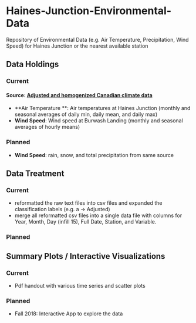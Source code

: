 # Haines-Junction-Environmental-Data
Repository of Environmental Data (e.g. Air Temperature, Precipitation, Wind Speed) for Haines Junction or the nearest available station


## Data Holdings

### Current

#### Source: [Adjusted and homogenized Canadian climate data](https://www.canada.ca/en/environment-climate-change/services/climate-change/science-research-data/climate-trends-variability/adjusted-homogenized-canadian-data.html)
* **Air Temperature **: Air temperatures at Haines Junction (monthly and seasonal averages of daily min, daily mean, and daily max)
* **Wind Speed**: Wind speed at Burwash Landing  (monthly and seasonal averages of hourly means)


### Planned

* **Wind Speed**: rain, snow, and total precipitation from same source


## Data Treatment

### Current

* reformatted the raw text files into csv files and expanded the classification labels (e.g. a -> Adjusted)
* merge all reformatted csv files into a single data file with columns for Year, Month, Day (infill 15), Full Date, Station, and Variable.


### Planned



## Summary Plots / Interactive Visualizations

### Current

* Pdf handout with various time series and scatter plots



### Planned

* Fall 2018: Interactive App to explore the data

